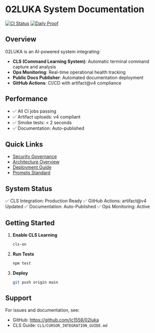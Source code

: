 # 02LUKA System Documentation

[![CI Status](https://github.com/Ic1558/02luka/workflows/ci/badge.svg)](https://github.com/Ic1558/02luka/actions)
[![Daily Proof](https://github.com/Ic1558/02luka/workflows/Daily%20Proof%20(Option%20C)/badge.svg)](https://github.com/Ic1558/02luka/actions)

## Overview

02LUKA is an AI-powered system integrating:
- **CLS (Command Learning System)**: Automatic terminal command capture and analysis
- **Ops Monitoring**: Real-time operational health tracking
- **Public Docs Publisher**: Automated documentation deployment
- **GitHub Actions**: CI/CD with artifact@v4 compliance

## Performance

- ✅ All CI jobs passing
- ✅ Artifact uploads: v4 compliant
- ✅ Smoke tests: < 2 seconds
- ✅ Documentation: Auto-published

## Quick Links

- [Security Governance](SECURITY_GOVERNANCE.md)
- [Architecture Overview](ARCH_OVERVIEW.md)
- [Deployment Guide](DEPLOY.md)
- [Prompts Standard](PROMPTS_STANDARD.md)

## System Status

✅ CLS Integration: Production Ready
✅ GitHub Actions: artifact@v4 Updated
✅ Documentation: Auto-Published
✅ Ops Monitoring: Active

## Getting Started

1. **Enable CLS Learning**
   ```bash
   cls-on
   ```

2. **Run Tests**
   ```bash
   npm test
   ```

3. **Deploy**
   ```bash
   git push origin main
   ```

## Support

For issues and documentation, see:
- GitHub: https://github.com/Ic1558/02luka
- CLS Guide: `CLS/CURSOR_INTEGRATION_GUIDE.md`
